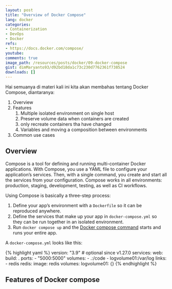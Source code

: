 ```yaml
---
layout: post
title: "Overview of Docker Compose"
lang: docker
categories:
- Containerization
- DevOps
- Docker
refs: 
- https://docs.docker.com/compose/
youtube: 
comments: true
image_path: /resources/posts/docker/09-docker-compose
gist: dimMaryanto93/d92bd18da1c73c230d7762361f738524
downloads: []
---
```


Hai semuanya di materi kali ini kita akan membahas tentang Docker Compose, diantaranya:

1. Overview
2. Features
    1. Multiple isolated environment on single host
    2. Preserve volume data when containers are created
    3. only recreate containers tha have changed
    4. Variables and moving a composition between environments
3. Common use cases

## Overview

Compose is a tool for defining and running multi-container Docker applications. With Compose, you use a YAML file to configure your application’s services. Then, with a single command, you create and start all the services from your configuration. Compose works in all environments: production, staging, development, testing, as well as CI workflows.

Using Compose is basically a three-step process:

1. Define your app’s environment with a `Dockerfile` so it can be reproduced anywhere.
2. Define the services that make up your app in `docker-compose.yml` so they can be run together in an isolated environment.
3. Run `docker compose up` and the [Docker compose command](https://docs.docker.com/compose/cli-command/) starts and runs your entire app.

A `docker-compose.yml` looks like this:

{% highlight yaml %}
version: "3.9"  # optional since v1.27.0
services:
  web:
    build: .
    ports:
      - "5000:5000"
    volumes:
      - .:/code
      - logvolume01:/var/log
    links:
      - redis
  redis:
    image: redis
volumes:
  logvolume01: {}
{% endhighlight %}

## Features of Docker compose

